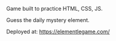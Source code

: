Game built to practice HTML, CSS, JS.

Guess the daily mystery element.

Deployed at: https://elementlegame.com/
